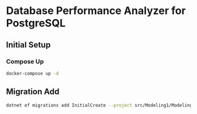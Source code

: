# Database Performance Analyzer for PostgreSQL

## Initial Setup

### Compose Up

```bash
docker-compose up -d
```


## Migration Add
    
```bash
dotnet ef migrations add InitialCreate --project src/Modeling1/Modeling1.csproj -o Migrations
```